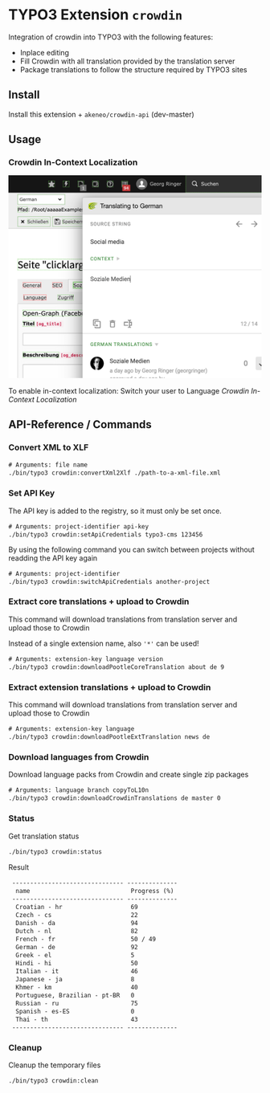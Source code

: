 # TYPO3 Extension `crowdin`

Integration of crowdin into TYPO3 with the following features:

- Inplace editing
- Fill Crowdin with all translation provided by the translation server
- Package translations to follow the structure required by TYPO3 sites

## Install

Install this extension + `akeneo/crowdin-api` (dev-master)

## Usage

### Crowdin In-Context Localization

![In-Context Localization](Resources/Public/Screenshots/crowdin-inline-localization.png)

To enable in-context localization: Switch your user to Language *Crowdin In-Context Localization*

## API-Reference / Commands

### Convert XML to XLF

```
# Arguments: file name
./bin/typo3 crowdin:convertXml2Xlf ./path-to-a-xml-file.xml
```

### Set API Key

The API key is added to the registry, so it must only be set once. 

```
# Arguments: project-identifier api-key
./bin/typo3 crowdin:setApiCredentials typo3-cms 123456
```

By using the following command you can switch between projects without readding the API key again

```
# Arguments: project-identifier
./bin/typo3 crowdin:switchApiCredentials another-project
```

### Extract core translations + upload to Crowdin

This command will download translations from translation server and upload those to Crowdin

Instead of a single extension name, also `'*'` can be used!

```
# Arguments: extension-key language version
./bin/typo3 crowdin:downloadPootleCoreTranslation about de 9
```

### Extract extension translations + upload to Crowdin

This command will download translations from translation server and upload those to Crowdin

```
# Arguments: extension-key language
./bin/typo3 crowdin:downloadPootleExtTranslation news de
```

### Download languages from Crowdin

Download language packs from Crowdin and create single zip packages

```
# Arguments: language branch copyToL10n
./bin/typo3 crowdin:downloadCrowdinTranslations de master 0
```

### Status

Get translation status

```bash
./bin/typo3 crowdin:status
```

Result
```
 ------------------------------- --------------
  name                            Progress (%)
 ------------------------------- --------------
  Croatian - hr                   69
  Czech - cs                      22
  Danish - da                     94
  Dutch - nl                      82
  French - fr                     50 / 49
  German - de                     92
  Greek - el                      5
  Hindi - hi                      50
  Italian - it                    46
  Japanese - ja                   8
  Khmer - km                      40
  Portuguese, Brazilian - pt-BR   0
  Russian - ru                    75
  Spanish - es-ES                 0
  Thai - th                       43
 ------------------------------- --------------
```

### Cleanup

Cleanup the temporary files

```
./bin/typo3 crowdin:clean
```

